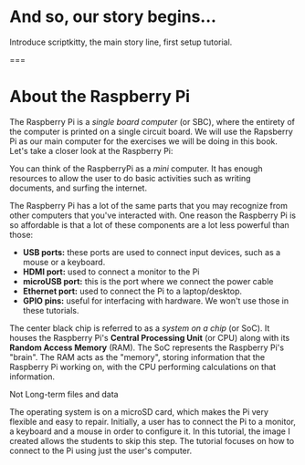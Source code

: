 # And so, our story begins...

Introduce scriptkitty, the main story line, first setup tutorial.

===

# About the Raspberry Pi

The Raspberry Pi is a _single board computer_ \(or SBC\), where the entirety of the computer is printed on a single circuit board. We will use the Rapsberry Pi as our main computer for the exercises we will be doing in this book. Let's take a closer look at the Raspberry Pi:

You can think of the RaspberryPi as a _mini_ computer. It has enough resources to allow the user to do 
basic activities such as writing documents, and surfing the internet.  

The Raspberry Pi has a lot of the same parts that you may recognize from other computers that you've 
interacted with. One reason the Raspberry Pi is so affordable is that a lot of these components are a lot 
less powerful than those:

* **USB ports:** these ports are used to connect input devices, such as a mouse or a keyboard.
* **HDMI port:**  used to connect a monitor to the Pi
* **microUSB port:** this is the port where we connect the power cable
* **Ethernet port:** used to connect the Pi to a laptop/desktop. 
* **GPIO pins:** useful for interfacing with hardware. We won't use those in these tutorials.

The center black chip is referred to as a _system on a chip_ (or SoC). It houses the Raspberry Pi's 
**Central Processing Unit** (or CPU) along with its **Random Access Memory** (RAM). The SoC represents the 
Raspberry Pi's "brain". The RAM acts as the "memory", storing information that the Raspberry Pi working on, 
with the CPU performing calculations on that information. 

Not 
Long-term files and data 



The operating system is on a microSD card, which makes the Pi very flexible and easy to repair. 
	Initially, a user has to connect the Pi to a monitor, a keyboard and a mouse in order to configure it. In this tutorial, the image I created allows the students to skip this step. The tutorial focuses on how to connect to the Pi using just the user's computer.




